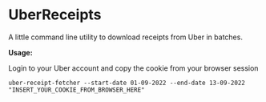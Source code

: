# UberReceipts

A little command line utility to download receipts from Uber in batches.

**Usage:**

Login to your Uber account and copy the cookie from your browser session

```
uber-receipt-fetcher --start-date 01-09-2022 --end-date 13-09-2022 "INSERT_YOUR_COOKIE_FROM_BROWSER_HERE"
```
